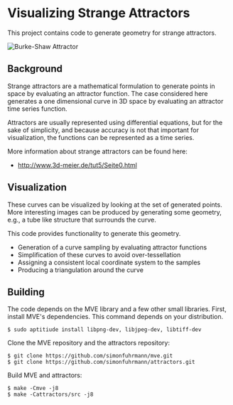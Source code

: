 # Visualizing Strange Attractors

This project contains code to generate geometry for strange attractors.

![Burke-Shaw Attractor](https://i.imgur.com/q40xPBA.png)

## Background

Strange attractors are a mathematical formulation to generate points in space
by evaluating an attractor function. The case considered here generates a one
dimensional curve in 3D space by evaluating an attractor time series function.

Attractors are usually represented using differential equations, but for the
sake of simplicity, and because accuracy is not that important for
visualization, the functions can be represented as a time series.

More information about strange attractors can be found here:

  * http://www.3d-meier.de/tut5/Seite0.html

## Visualization

These curves can be visualized by looking at the set of generated points.
More interesting images can be produced by generating some geometry, e.g.,
a tube like structure that surrounds the curve.

This code provides functionality to generate this geometry.

  * Generation of a curve sampling by evaluating attractor functions
  * Simplification of these curves to avoid over-tessellation
  * Assigning a consistent local coordinate system to the samples
  * Producing a triangulation around the curve

## Building

The code depends on the MVE library and a few other small libraries. First,
install MVE's dependencies. This command depends on your distribution.

    $ sudo aptitiude install libpng-dev, libjpeg-dev, libtiff-dev

 Clone the MVE repository and the attractors repository:

    $ git clone https://github.com/simonfuhrmann/mve.git
    $ git clone https://github.com/simonfuhrmann/attractors.git

 Build MVE and attractors:

    $ make -Cmve -j8
    $ make -Cattractors/src -j8
